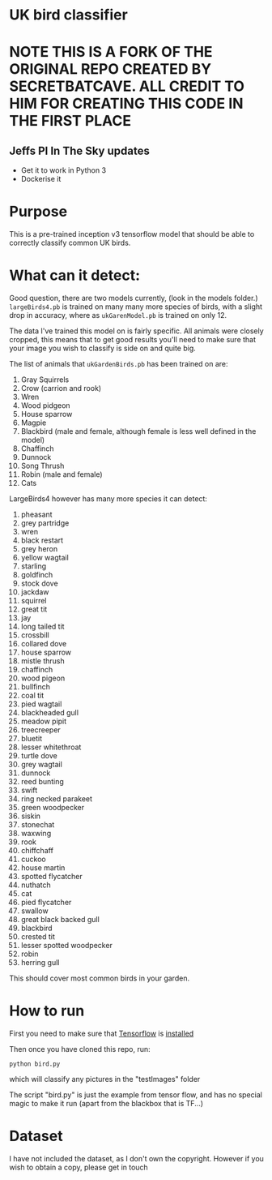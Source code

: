 # UK bird classifier
# NOTE THIS IS A FORK OF THE ORIGINAL REPO CREATED BY SECRETBATCAVE. ALL CREDIT TO HIM FOR CREATING THIS CODE IN THE FIRST PLACE
## Jeffs PI In The Sky updates
* Get it to work in Python 3
* Dockerise it

# Purpose

This is a pre-trained inception v3 tensorflow model that should be able to correctly classify common UK
birds. 

# What can it detect:

Good question, there are two models currently, (look in the models folder.) `largeBirds4.pb` is trained on many many more species of birds, with a slight drop in accuracy, where as `ukGarenModel.pb` is trained on only 12. 

The data I've trained this model on is fairly specific. All animals were closely cropped, this means that to get good results you'll need to make sure that your image you wish to classify is side on and quite big.

The list of animals that `ukGardenBirds.pb` has been trained on are:

1. Gray Squirrels
2. Crow (carrion and rook)
3. Wren
4. Wood pidgeon
5. House sparrow
6. Magpie
7. Blackbird (male and female, although female is less well defined in the model)
8. Chaffinch
9. Dunnock
10. Song Thrush
11. Robin (male and female) 
12. Cats

LargeBirds4 however has many more species it can detect:

1.  pheasant
1.  grey partridge
1.  wren
1.  black restart
1.  grey heron
1.  yellow wagtail
1.  starling
1.  goldfinch
1.  stock dove
1.  jackdaw
1.  squirrel
1.  great tit
1.  jay
1.  long tailed tit
1.  crossbill
1.  collared dove
1.  house sparrow
1.  mistle thrush
1.  chaffinch
1.  wood pigeon
1.  bullfinch
1.  coal tit
1.  pied wagtail
1.  blackheaded gull
1.  meadow pipit
1.  treecreeper
1.  bluetit
1.  lesser whitethroat
1.  turtle dove
1.  grey wagtail
1.  dunnock
1.  reed bunting
1.  swift
1.  ring necked parakeet
1.  green woodpecker
1.  siskin
1.  stonechat
1.  waxwing
1.  rook
1.  chiffchaff
1.  cuckoo
1.  house martin
1.  spotted flycatcher
1.  nuthatch
1.  cat
1.  pied flycatcher
1.  swallow
1.  great black backed gull
1.  blackbird
1.  crested tit
1.  lesser spotted woodpecker
1.  robin
1.  herring gull

This should cover most common birds in your garden. 

# How to run

First you need to make sure that [Tensorflow](https://www.tensorflow.org/) is [installed](https://www.tensorflow.org/install/)

Then once you have cloned this repo, run:

```python bird.py``` 

which will classify any pictures in the "testImages" folder 

The script "bird.py" is just the example from tensor flow, and has no special magic to make it run (apart from the blackbox that is TF...)

# Dataset

I have not included the dataset, as I don't own the copyright. However if you wish to obtain a copy, please get in touch
